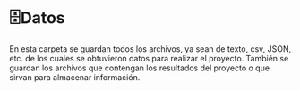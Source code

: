 # 🗄️Datos

En esta carpeta se guardan todos los archivos, ya sean de texto, csv, JSON, etc. de los cuales se obtuvieron datos para realizar el proyecto. También se guardan los archivos que contengan los resultados del proyecto o que sirvan para almacenar información.

